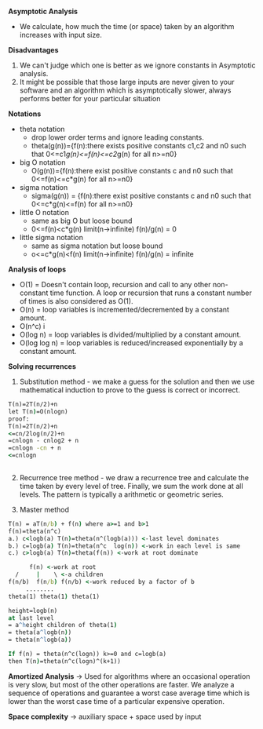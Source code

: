**Asymptotic Analysis**
* We calculate, how much the time (or space) taken by an algorithm increases with input size.

**Disadvantages**
1. We can't judge which one is better as we ignore constants in Asymptotic analysis.
2. It might be possible that those large inputs are never given to your software and an algorithm which is asymptotically
 slower, always performs better for your particular situation

**Notations**
* theta notation
    * drop lower order terms and ignore leading constants.
    * theta(g(n))={f(n):there exists positive constants c1,c2 and n0 such that 0<=c1*g(n)<=f(n)<=c2*g(n) for all n>=n0}
* big O notation 
  * O(g(n))={f(n):there exist positive constants c and n0 such that 0<=f(n)<=c*g(n) for all n>=n0}
* sigma notation
    * sigma(g(n)) = {f(n):there exist positive constants c and n0 such that 0<=c*g(n)<=f(n) for all n>=n0}
* little O notation
    * same as big O but loose bound
    * 0<=f(n)<c*g(n) limit(n->infinite) f(n)/g(n) = 0
* little sigma notation
    * same as sigma notation but loose bound
    * o<=c*g(n)<f(n) limit(n->infinite) f(n)/g(n) = infinite
    
**Analysis of loops**
* O(1) = Doesn't contain loop, recursion and call to any other non-constant time function.  A loop or recursion that runs
 a constant number of times is also considered as O(1).
* O(n) = loop variables is incremented/decremented by a constant amount.
* O(n^c) i
* O(log n) = loop variables is divided/multiplied by a constant amount.
* O(log log n) = loop variables is reduced/increased exponentially by a constant amount.

**Solving recurrences**
 1. Substitution method - we make a guess for the solution and then we use mathematical induction to prove to the guess 
 is correct or incorrect.
 
 ```cmd
T(n)=2T(n/2)+n
let T(n)=O(nlogn)
proof:
T(n)=2T(n/2)+n
<=cn/2log(n/2)+n
=cnlogn - cnlog2 + n
=cnlogn -cn + n
<=cnlogn
  
```
   
2. Recurrence tree method - we draw a recurrence tree and calculate the time taken by every level of tree. Finally, we 
sum the work done at all levels. The pattern is typically a arithmetic or geometric series.

3. Master method 

```cmd
T(n) = aT(n/b) + f(n) where a>=1 and b>1
f(n)=theta(n^c)
a.) c<logb(a) T(n)=theta(n^(logb(a))) <-last level dominates
b.) c=logb(a) T(n)=theta(n^c  log(n)) <-work in each level is same
c.) c>logb(a) T(n)=theta(f(n)) <-work at root dominate

      f(n) <-work at root
  /     |    \ <-a children
f(n/b)  f(n/b) f(n/b) <-work reduced by a factor of b
     ........
theta(1) theta(1) theta(1)

height=logb(n)
at last level
= a^height children of theta(1)
= theta(a^logb(n))
= theta(n^logb(a))

If f(n) = theta(n^c(logn)) k>=0 and c=logb(a)
then T(n)=theta(n^c(logn)^(k+1))

```

**Amortized Analysis** -> Used for algorithms where an occasional operation is very slow, but most of the other operations
are faster. We analyze a sequence of operations and guarantee a worst case average time which is lower than the worst 
case time of a particular expensive operation.

**Space complexity** -> auxiliary space + space used by input